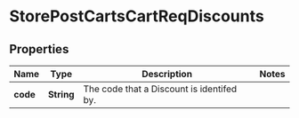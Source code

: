 # StorePostCartsCartReqDiscounts

## Properties
Name | Type | Description | Notes
------------ | ------------- | ------------- | -------------
**code** | **String** | The code that a Discount is identifed by. | 
